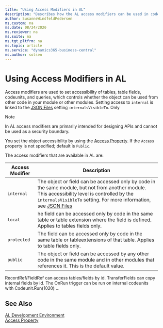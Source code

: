 ```yaml
---
title: "Using Access Modifiers in AL"
description: "Describes how the AL access modifiers can be used in code."
author: SusanneWindfeldPedersen
ms.custom: na
ms.date: 08/24/2020
ms.reviewer: na
ms.suite: na
ms.tgt_pltfrm: na
ms.topic: article
ms.service: "dynamics365-business-central"
ms.author: solsen
---
```


# Using Access Modifiers in AL

Access modifiers are used to set accessibility of tables, table fields, codeunits, and queries, which controls whether the object can be used from other code in your module or other modules. Setting access to `internal` is linked to the [JSON Files](devenv-json-files.md) setting `internalsVisibleTo`. Only 

> [!NOTE]  
> In AL access modifiers are primarily intended for designing APIs and cannot be used as a security boundary.

You set the object accessibility by using the [Access Property](properties/devenv-using-access-modifiers.md). If the `Access` property is not specified; default is `Public`. 

The access modifiers that are available in AL are:

|Access Modifier| Description  |
|---------------|------|
|`internal`|The object or field can be accessed only by code in the same module, but not from another module. This accessibility level is controlled by the `internalsVisibleTo` setting. For more information, see [JSON Files](devenv-json-files.md)|
|`local`|he field can be accessed only by code in the same table or table extension where the field is defined. Applies to tables fields only.|
|`protected`|The field can be accessed only by code in the same table or tableextensions of that table. Applies to table fields only.|
|`public`|The object or field can be accessed by any other code in the same module and in other modules that references it. This is the default value.|

	
RecordRef/FieldRef can access tables/fields by id. 
	TransferFields can copy internal fields by id.
	The OnRun trigger can be run on internal codeunits with Codeunit.Run(1020)
	... 

<!-- design time validation -->

## See Also

[AL Development Environment](devenv-reference-overview.md)  
[Access Property](properties/devenv-access-property.md)